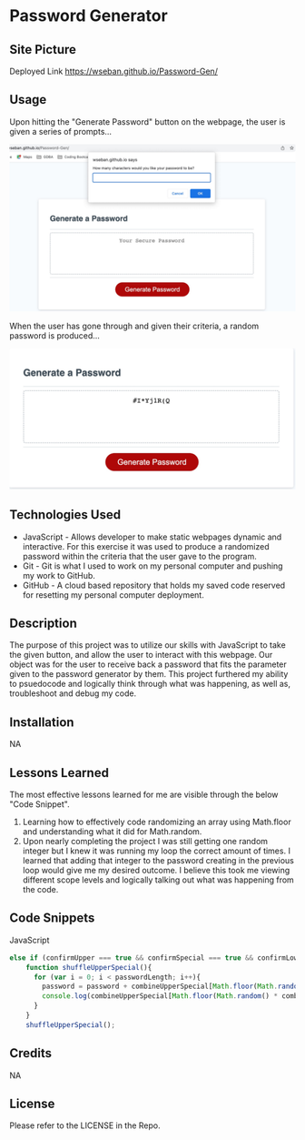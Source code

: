 # Password Generator

## Site Picture

Deployed Link
https://wseban.github.io/Password-Gen/

## Usage
Upon hitting the "Generate Password" button on the webpage, the user is given a series of prompts...

![Site](./assets/promptPics.jpeg)

When the user has gone through and given their criteria, a random password is produced...
 
![Site](./assets/passwordEnd.jpeg)

## Technologies Used
- JavaScript - Allows developer to make static webpages dynamic and interactive.  For this exercise it was used to produce a randomized password within the criteria that the user gave to the program.
- Git - Git is what I used to work on my personal computer and pushing my work to GitHub.
- GitHub - A cloud based repository that holds my saved code reserved for resetting my personal computer deployment.

## Description

The purpose of this project was to utilize our skills with JavaScript to take the given button, and allow the user to interact with this webpage.  Our object was for the user to receive back a password that fits the parameter given to the password generator by them.  This project furthered my ability to psuedocode and logically think through what was happening, as well as, troubleshoot and debug my code.  

## Installation

NA

## Lessons Learned
The most effective lessons learned for me are visible through the below "Code Snippet".
1. Learning how to effectively code randomizing an array using Math.floor and understanding what it did for Math.random.  
2. Upon nearly completing the project I was still getting one random integer but I knew it was running my loop the correct amount of times.  I learned that adding that integer to the password creating in the previous loop would give me my desired outcome.  I believe this took me viewing different scope levels and logically talking out what was happening from the code.

## Code Snippets
JavaScript
```javaScript
else if (confirmUpper === true && confirmSpecial === true && confirmLower === false && confirmNumeric ===false){
    function shuffleUpperSpecial(){
      for (var i = 0; i < passwordLength; i++){
        password = password + combineUpperSpecial[Math.floor(Math.random() * combineUpperSpecial.length)];
        console.log(combineUpperSpecial[Math.floor(Math.random() * combineUpperSpecial.length)]);
      }
    }
    shuffleUpperSpecial();

```
## Credits

NA

## License
Please refer to the LICENSE in the Repo.
